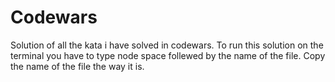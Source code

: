 # Codewars

Solution of all the kata i have solved in codewars. To run this solution on the terminal you have to type node space follewed by the name of the file. Copy the name of the file the way it is.